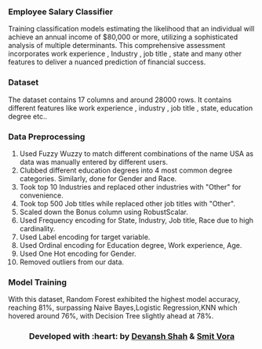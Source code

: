 ### Employee Salary Classifier
Training classification models estimating the likelihood that an individual will achieve an annual income of $80,000 or more, utilizing a sophisticated analysis of multiple determinants. This comprehensive assessment incorporates work experience , Industry , job title , state and many other features to deliver a nuanced prediction of financial success.

### Dataset
The dataset contains 17 columns and around 28000 rows. It contains different features like work experience , industry , job title , state, education degree etc..

### Data Preprocessing
1. Used Fuzzy Wuzzy to match different combinations of the name USA as data was manually entered by different users. <br>
2. Clubbed different education degrees into 4 most common degree categories. Similarly, done for Gender and Race. <br>
3. Took top 10 Industries and replaced other industries with "Other" for convenience. <br>
4. Took top 500 Job titles while replaced other job titles with "Other". <br>
5. Scaled down the Bonus column using RobustScalar. <br>
6. Used Frequency encoding for State, Industry, Job title, Race due to high cardinality. <rb>
7. Used Label encoding for target variable. <br>
8. Used Ordinal encoding for Education degree, Work experience, Age. <br>
9. Used One Hot encoding for Gender. <br>
10. Removed outliers from our data. <br>

### Model Training
With this dataset, Random Forest exhibited the highest model accuracy, reaching 81%, surpassing Naive Bayes,Logistic Regression,KNN which hovered around 76%, with Decision Tree slightly ahead at 78%.

<h3 align="center"><b>Developed with :heart: by <a href="https://github.com/DEV270201">Devansh Shah</a> & <a href="https://github.com/smit1999">Smit Vora</a></b></h3>



